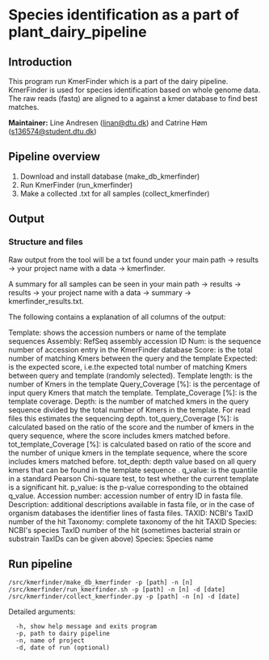 # Species identification as a part of plant_dairy_pipeline #

## Introduction ##

This program run KmerFinder which is a part of the dairy pipeline.
KmerFinder is used for species identification based on whole genome data.
The raw reads (fastq) are aligned to a against a kmer database to find best matches.

**Maintainer:** Line Andresen (linan@dtu.dk) and Catrine Høm (s136574@student.dtu.dk)

## Pipeline overview ##

1. Download and install database (make_db_kmerfinder)
2. Run KmerFinder (run_kmerfinder)
3. Make a collected .txt for all samples (collect_kmerfinder)


## Output ##

### Structure and files ###

Raw output from the tool will be a txt found under your main path -> results -> your project name with a data -> kmerfinder.

A summary for all samples can be seen in your main path -> results -> results -> your project name with a data -> summary -> kmerfinder_results.txt.

The following contains a explanation of all columns of the output:

Template: shows the accession numbers or name of the template sequences
Assembly: RefSeq assembly accession ID
Num: is the sequence number of accession entry in the KmerFinder database
Score: is the total number of matching Kmers between the query and the template
Expected: is the expected score, i.e.the expected total number of matching Kmers between query and template (randomly selected).
Template length: is the number of Kmers in the template
Query_Coverage [%]: is the percentage of input query Kmers that match the template.
Template_Coverage [%]: is the template coverage.
Depth: is the number of matched kmers in the query sequence divided by the total number of Kmers in the template. For read files this estimates the sequencing depth.
tot_query_Coverage [%]: is calculated based on the ratio of the score and the number of kmers in the query sequence, where the score includes kmers matched before.
tot_template_Coverage [%]: is calculated based on ratio of the score and the number of unique kmers in the template sequence, where the score includes kmers matched before.
tot_depth: depth value based on all query kmers that can be found in the template sequence .
q_value: is the quantile in a standard Pearson Chi-square test, to test whether the current template is a significant hit.
p_value: is the p-value corresponding to the obtained q_value.
Accession number: accession number of entry ID in fasta file.
Description: additional descriptions available in fasta file, or in the case of organism databases the identifier lines of fasta files.
TAXID: NCBI's TaxID number of the hit
Taxonomy: complete taxonomy of the hit
TAXID Species: NCBI's species TaxID number of the hit (sometimes bacterial strain or substrain TaxIDs can be given above)
Species: Species name

## Run pipeline ##

```
/src/kmerfinder/make_db_kmerfinder -p [path] -n [n]
/src/kmerfinder/run_kmerfinder.sh -p [path] -n [n] -d [date]
/src/kmerfinder/collect_kmerfinder.py -p [path] -n [n] -d [date]
```

Detailed arguments:

```
  -h, show help message and exits program
  -p, path to dairy pipeline
  -n, name of project
  -d, date of run (optional)
```

